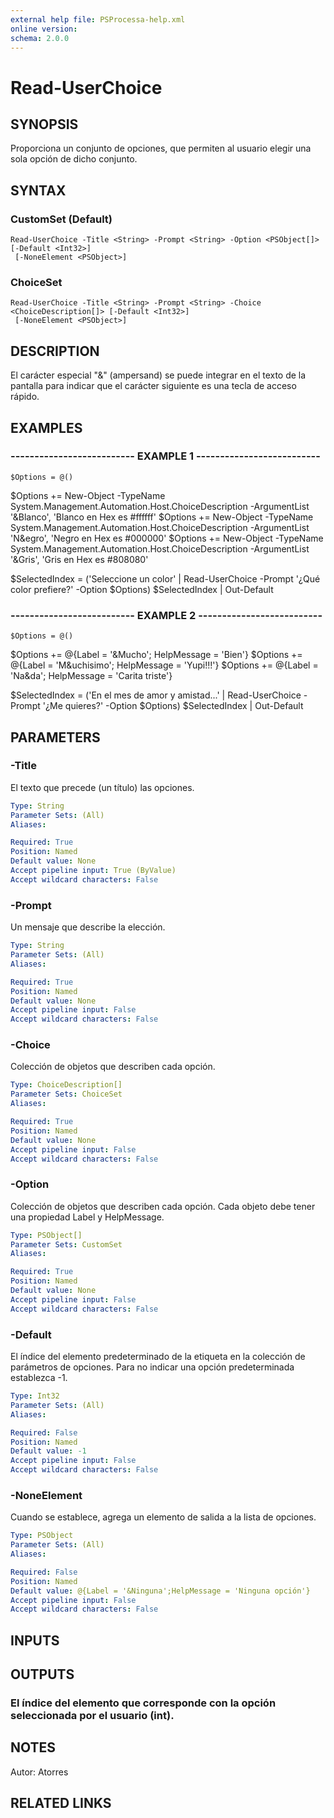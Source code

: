 ```yaml
---
external help file: PSProcessa-help.xml
online version: 
schema: 2.0.0
---
```


# Read-UserChoice

## SYNOPSIS
Proporciona un conjunto de opciones, que permiten al usuario elegir una sola opción de dicho conjunto.

## SYNTAX

### CustomSet (Default)
```
Read-UserChoice -Title <String> -Prompt <String> -Option <PSObject[]> [-Default <Int32>]
 [-NoneElement <PSObject>]
```

### ChoiceSet
```
Read-UserChoice -Title <String> -Prompt <String> -Choice <ChoiceDescription[]> [-Default <Int32>]
 [-NoneElement <PSObject>]
```

## DESCRIPTION
El carácter especial "&" (ampersand) se puede integrar en el texto de la pantalla para indicar que el carácter siguiente es una tecla de acceso rápido.

## EXAMPLES

### -------------------------- EXAMPLE 1 --------------------------
```
$Options = @()
```

$Options += New-Object -TypeName System.Management.Automation.Host.ChoiceDescription -ArgumentList '&Blanco', 'Blanco en Hex es #ffffff'
$Options += New-Object -TypeName System.Management.Automation.Host.ChoiceDescription -ArgumentList 'N&egro', 'Negro en Hex es #000000'
$Options += New-Object -TypeName System.Management.Automation.Host.ChoiceDescription -ArgumentList '&Gris', 'Gris en Hex es #808080'

$SelectedIndex = ('Seleccione un color' | Read-UserChoice -Prompt '¿Qué color prefiere?' -Option $Options)
$SelectedIndex | Out-Default

### -------------------------- EXAMPLE 2 --------------------------
```
$Options = @()
```

$Options += @{Label = '&Mucho'; HelpMessage = 'Bien'}
$Options += @{Label = 'M&uchisimo'; HelpMessage = 'Yupi!!!'}
$Options += @{Label = 'Na&da'; HelpMessage = 'Carita triste'}

$SelectedIndex = ('En el mes de amor y amistad...' | Read-UserChoice -Prompt '¿Me quieres?' -Option $Options)
$SelectedIndex | Out-Default

## PARAMETERS

### -Title
El texto que precede (un título) las opciones.

```yaml
Type: String
Parameter Sets: (All)
Aliases: 

Required: True
Position: Named
Default value: None
Accept pipeline input: True (ByValue)
Accept wildcard characters: False
```

### -Prompt
Un mensaje que describe la elección.

```yaml
Type: String
Parameter Sets: (All)
Aliases: 

Required: True
Position: Named
Default value: None
Accept pipeline input: False
Accept wildcard characters: False
```

### -Choice
Colección de objetos que describen cada opción.

```yaml
Type: ChoiceDescription[]
Parameter Sets: ChoiceSet
Aliases: 

Required: True
Position: Named
Default value: None
Accept pipeline input: False
Accept wildcard characters: False
```

### -Option
Colección de objetos que describen cada opción.
Cada objeto debe tener una propiedad Label y HelpMessage.

```yaml
Type: PSObject[]
Parameter Sets: CustomSet
Aliases: 

Required: True
Position: Named
Default value: None
Accept pipeline input: False
Accept wildcard characters: False
```

### -Default
El índice del elemento predeterminado de la etiqueta en la colección de parámetros de opciones.
Para no indicar una opción predeterminada establezca -1.

```yaml
Type: Int32
Parameter Sets: (All)
Aliases: 

Required: False
Position: Named
Default value: -1
Accept pipeline input: False
Accept wildcard characters: False
```

### -NoneElement
Cuando se establece, agrega un elemento de salida a la lista de opciones.

```yaml
Type: PSObject
Parameter Sets: (All)
Aliases: 

Required: False
Position: Named
Default value: @{Label = '&Ninguna';HelpMessage = 'Ninguna opción'}
Accept pipeline input: False
Accept wildcard characters: False
```

## INPUTS

## OUTPUTS

### El índice del elemento que corresponde con la opción seleccionada por el usuario (int).

## NOTES
Autor: Atorres

## RELATED LINKS

